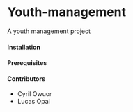 # Youth-management
A youth management project 
#### Installation 
#### Prerequisites
#### Contributors
* Cyril Owuor
* Lucas Opal
